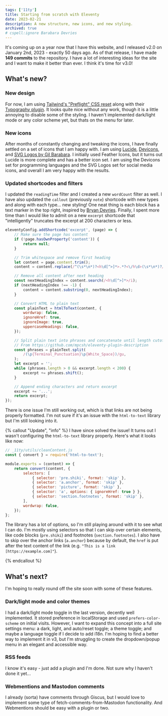 ```yaml
---
tags: ['11ty']
title: Starting from scratch with Eleventy
date: 2023-02-21
description: A new structure, new icons, and new styling.
archived: true
# cspell:ignore Barabara Devries
---
```


It's coming up on a year now that I have this website, and I released v2.0 on January 2nd, 2023 - exactly 50 days ago. As of that release, I have made **149 commits** to the repository. I have a lot of interesting ideas for the site and I want to make it better than ever. I think it's time for v3.0!

## What's new?

### New design

For now, I am using [Tailwind's "Preflight" CSS reset](https://tailwindcss.com/docs/preflight) along with their [Typography plugin](https://tailwindcss.com/docs/typography-plugin). It looks quite nice without any work, though it is a little annoying to disable some of the styling. I haven't implemented dark/light mode or any color scheme yet, but thats on the menu for later.

### New icons

After months of constantly changing and tweaking the icons, I have finally settled on a set of icons that I am happy with. I am using [Lucide](https://lucide.dev), [Devicons](https://devicon.dev), and [SVG Logos by Gil Barabara](https://github.com/gilbarbara/logos). I initially used Feather Icons, but it turns out Lucide is more complete and has a better icon set. I am using the Devicons set for programming languages and the SVG Logos set for social media icons, and overall I am very happy with the results.

### Updated shortcodes and filters

I updated the `readingTime` filter and I created a new `wordCount` filter as well. I have also updated the `callout` (previously `note`) shortcode with new types and along with each type... new styling! One neat thing is each block has a text marker in the top right, inspired by [Bryan Devries](https://brianjdevries.com/style-guide/).
Finally, I spent more time than I would like to admit on a new `excerpt` shortcode that "intelligently" truncates the excerpt at 200 characters or less.

```js
eleventyConfig.addShortcode('excerpt', (page) => {
	// Make sure the page has content
	if (!page.hasOwnProperty('content')) {
		return null;
	}

	// Trim whitespace and remove first heading
	let content = page.content.trim();
	content = content.replace(/^(\s*\n*)?<h\d[^>]*>.*?<\/h\d>(\s*\n*)?/i, '');

	// Remove all content after next heading
	const nextHeadingIndex = content.search(/<h\d[^>]*>/i);
	if (nextHeadingIndex !== -1) {
		content = content.substring(0, nextHeadingIndex);
	}

	// Convert HTML to plain text
	const plainText = htmlToText(content, {
		wordwrap: false,
		ignoreHref: true,
		ignoreImage: true,
		uppercaseHeadings: false,
	});

	// Split plain text into phrases and concatenate until length cutoff
	// From https://github.com/mpcsh/eleventy-plugin-description
	const phrases = plainText.split(
		/(\p{Terminal_Punctuation}\p{White_Space})/gu,
	);
	let excerpt = '';
	while (phrases.length > 0 && excerpt.length < 200) {
		excerpt += phrases.shift();
	}

	// Append ending characters and return excerpt
	excerpt += '...';
	return excerpt;
});
```

There is one issue I'm still working out, which is that links are not being properly formatted. I'm not sure if it's an issue with the `html-to-text` library but I'm still looking into it.

{% callout "Update", "info" %}
I have since solved the issue! It turns out I wasn't configuring the `html-to-text` library properly. Here's what it looks like now:

```js
// _11ty/utils/cleanContent.js
const { convert } = require('html-to-text');

module.exports = (content) => {
	return convert(content, {
		selectors: [
			{ selector: 'pre.shiki', format: 'skip' },
			{ selector: 'a.anchor', format: 'skip' },
			{ selector: 'picture', format: 'skip' },
			{ selector: 'a', options: { ignoreHref: true } },
			{ selector: 'section.footnotes', format: 'skip' },
		],
		wordwrap: false,
	});
};
```

The library has a lot of options, so I'm still playing around with it to see what I can do. I'm mostly using selectors so that I can skip over certain elements, like code blocks (`pre.shiki`) and footnotes (`section.footnotes`). I also have to skip over the anchor links (`a.anchor`) because by default, the `href` is put after the text content of the link (e.g. `"This is a link [https://example.com]"`).

{% endcallout %}

## What's next?

I'm hoping to really round off the site soon with some of these features.

### Dark/light mode and color themes

I had a dark/light mode toggle in the last version, decently well implemented. It stored preference in localStorage and used `prefers-color-scheme` on initial visits. However, I want to expand this concept into a full site settings menu: a dark, light, and auto/reset toggle; a theme toggle; and maybe a language toggle if I decide to add i18n. I'm hoping to find a better way to implement it in v3, but I'm struggling to create the dropdown/popup menu in an elegant and accessible way.

### RSS feeds

I know it's easy - just add a plugin and I'm done. Not sure why I haven't done it yet...

### Webmentions and Mastodon comments

I already (sorta) have comments through Giscus, but I would love to implement some type of fetch-comments-from-Mastodon functionality. And Webmentions should be easy with a plugin or two.
